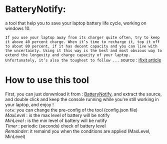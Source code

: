 # BatteryNotify:
a tool that help you to save your laptop battery life cycle, working on windows 10.  

`If you use your laptop away from its charger quite often, try to keep it above 40 percent charge. When it’s time to recharge it, top it off to about 80 percent, if it has decent capacity and you can live with the uncertainty. Using it this way is the best and most obvious way to extend the longevity and charge capacity of your laptop. Unfortunately, it’s also the toughest to follow ...`
source : [ifixit article](https://www.ifixit.com/News/31716/how-to-care-for-your-laptops-battery-so-it-lasts-longer)

# How to use this tool
First, you can just donwnload it from : [BatteryNotify](https://www.dropbox.com/s/b8zrdmd4g21i2k3/battery_notify.rar?dl=0), and extract the source,
and double click and keep the console running while you're still working in your laptop, and enjoy !   
`note`: you can change the pre-config of the tool (config.json file)  
*MaxLevel* : is the max level of battery will be notify  
*MinLevel* : is the min level of battery will be notify  
*Timer*    : periodic (seconds) check of battery level   
*Remainder*: it remaind you when the conditions are applied (MaxLevel, MinLevel)  
